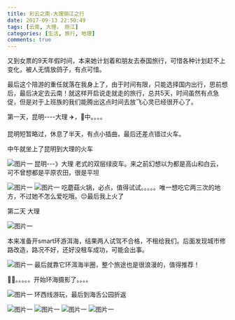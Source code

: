 ```yaml
---
title: 彩云之南-大理丽江之行
date: 2017-09-13 22:50:49
tags: [云南, 大理， 丽江]
categories: [生活, 旅行, 地理]
comments: true
---
```


又到女票的9天年假时间，本来她计划着和朋友去泰国旅行，可惜各种计划赶不上变化，被人无情放鸽子，有点可惜。

最后这个陪游的重任就落在我身上了，由于时间有限，只能选择国内出行，思前想后，最后决定去云南！就这样开启说走就走的旅行，总共5天，时间虽然有点急促，但是对于上班族的我们能腾出这点时间去放飞心灵已经很开心了。

第一天，昆明----大理
✈️，🚄中。。。。

昆明短暂略过，休息了半天，有点小插曲，最后还差点错过火车。

中午就坐上了昆明到大理的火车

![图片一](/images/kunming/IMG_3008.jpg)
昆明---》大理  老式的双层绿皮车。来之前幻想以为都是高山和白云，可不曾想都是平原农田，很是平坦

![图片一](/images/kunming/IMG_3014.jpg)
![图片一](/images/kunming/WechatIMG4.jpeg)
吃蘑菇火锅，必点，值得试试。。。。。唯一想吃它两三次的地方，不过她不怎么爱吃哦。😔最后我上火了

第二天 大理

![图片一](/images/kunming/WechatIMG3.jpeg)

本来准备开smart环游洱海，结果两人试驾不合格，不租给我们。后面发现城市修路改造，路况不好，还好没租车成功，可能会出事。

![图片一](/images/kunming/WechatIMG6.jpeg)
最后就靠它环洱海半圈，整个旅途也是很浪漫的，值得推荐！

🚴🚴。。。。。开始环海摄影了。。。。

![图片一](/images/kunming/E69E40B8-58FF-4A1D-85E5-1A8A8385C7DD-207-00000020E806CF26_tmp.jpg)
环西线游玩，最后到海舌公园折返

![图片一](/images/kunming/6174619936_IMG_0590.jpg)
![图片一](/images/kunming/6174619936_IMG_0658.jpg)
![图片一](/images/kunming/6174619936_IMG_0666.jpg)
![图片一](/images/kunming/6174619936_IMG_0667.jpg)
